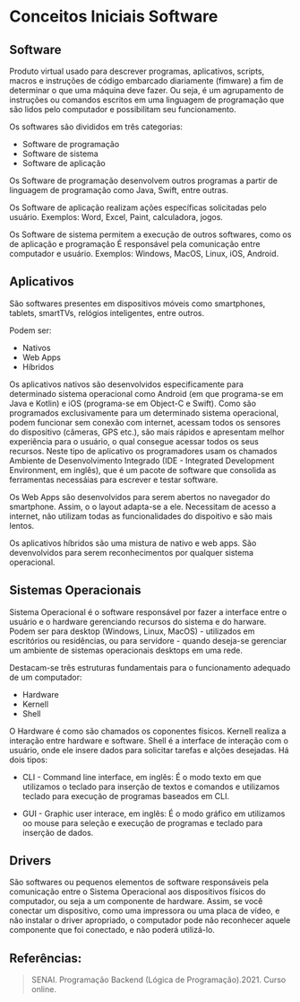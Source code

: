 # Conceitos Iniciais Software

## Software
Produto virtual usado para descrever programas, aplicativos, scripts, macros e instruções de código embarcado diariamente (fimware) a fim de determinar o que uma máquina deve fazer. Ou seja, é um agrupamento de instruções ou comandos escritos em uma linguagem de programação que são lidos pelo computador e possibilitam seu funcionamento.

Os softwares são divididos em três categorias:
* Software de programação
* Software de sistema
* Software de aplicação

Os Software de programação desenvolvem outros programas a partir de linguagem de programação como Java, Swift, entre outras.

Os Software de aplicação realizam ações específicas solicitadas pelo usuário. Exemplos: Word, Excel, Paint, calculadora, jogos.

Os Software de sistema permitem a execução de outros softwares, como os de aplicação e programação É responsável pela comunicação entre computador e usuário. Exemplos: Windows, MacOS, Linux, iOS, Android.

## Aplicativos
São softwares presentes em dispositivos móveis como smartphones, tablets, smartTVs, relógios inteligentes, entre outros.

Podem ser:
* Nativos
* Web Apps
* Híbridos

Os aplicativos nativos são desenvolvidos especificamente para determinado sistema operacional como Android (em que programa-se em Java e Kotlin)
 e iOS (programa-se em Object-C e Swift). Como são programados exclusivamente para um determinado sistema operacional, podem funcionar sem conexão com internet, acessam todos os sensores do dispositivo (câmeras, GPS etc.), são mais rápidos e apresentam melhor experiência para o usuário, o qual consegue acessar todos os seus recursos. Neste tipo de aplicativo os programadores usam os chamados Ambiente de Desenvolvimento Integrado  (IDE - Integrated Development Environment, em inglês), que é um pacote de software que consolida as ferramentas necessáias para escrever e testar software. 

Os Web Apps são desenvolvidos para serem abertos no navegador do smartphone. Assim, o o layout adapta-se a ele. Necessitam de acesso a internet, não utilizam todas as funcionalidades do dispoitivo e são mais lentos.

Os aplicativos híbridos são uma mistura de nativo e web apps. São devenvolvidos para serem reconhecimentos por qualquer sistema operacional.

## Sistemas Operacionais

Sistema Operacional é o software responsável por fazer a interface entre o usuário e o hardware gerenciando recursos do sistema e do harware. 
Podem ser para desktop (Windows, Linux, MacOS) - utilizados em escritórios ou residências, ou para servidore - quando deseja-se gerenciar um ambiente de sistemas operacionais desktops em uma rede.

Destacam-se três estruturas fundamentais para o funcionamento adequado de um computador: 
* Hardware
* Kernell
* Shell

O Hardware é como são chamados os coponentes físicos.
Kernell realiza a interação entre hardware e software.
Shell é a interface de interação com o usuário, onde ele insere dados para solicitar tarefas e alções desejadas. Há dois tipos:

* CLI - Command line interface, em inglês: É o modo texto em que utilizamos o teclado para inserção de textos e comandos e utilizamos teclado para execução de programas baseados em CLI.

* GUI - Graphic user interace, em inglês: É o modo gráfico em utilizamos oo mouse para seleção e execução de programas e teclado para inserção de dados.


## Drivers

São softwares ou pequenos elementos de software responsáveis pela comunicação entre o Sistema Operacional aos dispositivos físicos do computador, ou seja a um componente de hardware. Assim, se você conectar um dispositivo, como uma impressora ou uma placa de vídeo, e não instalar o driver apropriado, o computador pode não reconhecer aquele componente que foi conectado, e não poderá utilizá-lo.



##  Referências: 
> SENAI. Programação Backend (Lógica de Programação).2021. Curso online.


